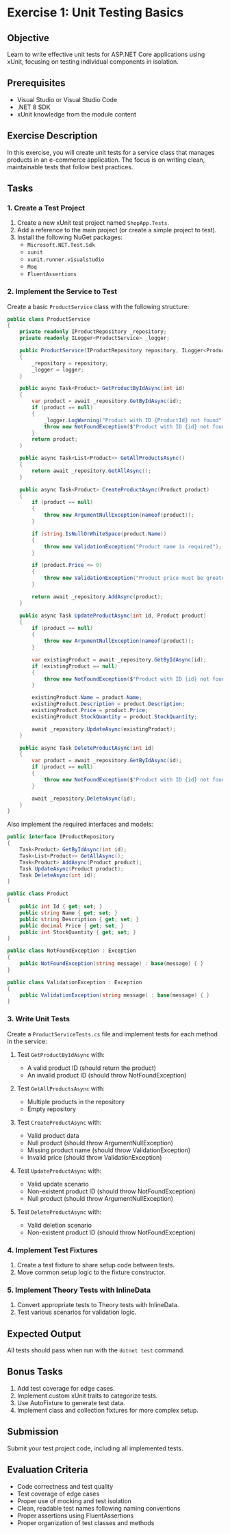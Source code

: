 # Exercise 1: Unit Testing Basics

## Objective
Learn to write effective unit tests for ASP.NET Core applications using xUnit, focusing on testing individual components in isolation.

## Prerequisites
- Visual Studio or Visual Studio Code
- .NET 8 SDK
- xUnit knowledge from the module content

## Exercise Description

In this exercise, you will create unit tests for a service class that manages products in an e-commerce application. The focus is on writing clean, maintainable tests that follow best practices.

## Tasks

### 1. Create a Test Project

1. Create a new xUnit test project named `ShopApp.Tests`.
2. Add a reference to the main project (or create a simple project to test).
3. Install the following NuGet packages:
   - `Microsoft.NET.Test.Sdk`
   - `xunit`
   - `xunit.runner.visualstudio`
   - `Moq`
   - `FluentAssertions`

### 2. Implement the Service to Test

Create a basic `ProductService` class with the following structure:

```csharp
public class ProductService
{
    private readonly IProductRepository _repository;
    private readonly ILogger<ProductService> _logger;

    public ProductService(IProductRepository repository, ILogger<ProductService> logger)
    {
        _repository = repository;
        _logger = logger;
    }

    public async Task<Product> GetProductByIdAsync(int id)
    {
        var product = await _repository.GetByIdAsync(id);
        if (product == null)
        {
            _logger.LogWarning("Product with ID {ProductId} not found", id);
            throw new NotFoundException($"Product with ID {id} not found");
        }
        return product;
    }

    public async Task<List<Product>> GetAllProductsAsync()
    {
        return await _repository.GetAllAsync();
    }

    public async Task<Product> CreateProductAsync(Product product)
    {
        if (product == null)
        {
            throw new ArgumentNullException(nameof(product));
        }

        if (string.IsNullOrWhiteSpace(product.Name))
        {
            throw new ValidationException("Product name is required");
        }

        if (product.Price <= 0)
        {
            throw new ValidationException("Product price must be greater than zero");
        }

        return await _repository.AddAsync(product);
    }

    public async Task UpdateProductAsync(int id, Product product)
    {
        if (product == null)
        {
            throw new ArgumentNullException(nameof(product));
        }

        var existingProduct = await _repository.GetByIdAsync(id);
        if (existingProduct == null)
        {
            throw new NotFoundException($"Product with ID {id} not found");
        }

        existingProduct.Name = product.Name;
        existingProduct.Description = product.Description;
        existingProduct.Price = product.Price;
        existingProduct.StockQuantity = product.StockQuantity;

        await _repository.UpdateAsync(existingProduct);
    }

    public async Task DeleteProductAsync(int id)
    {
        var product = await _repository.GetByIdAsync(id);
        if (product == null)
        {
            throw new NotFoundException($"Product with ID {id} not found");
        }

        await _repository.DeleteAsync(id);
    }
}
```

Also implement the required interfaces and models:

```csharp
public interface IProductRepository
{
    Task<Product> GetByIdAsync(int id);
    Task<List<Product>> GetAllAsync();
    Task<Product> AddAsync(Product product);
    Task UpdateAsync(Product product);
    Task DeleteAsync(int id);
}

public class Product
{
    public int Id { get; set; }
    public string Name { get; set; }
    public string Description { get; set; }
    public decimal Price { get; set; }
    public int StockQuantity { get; set; }
}

public class NotFoundException : Exception
{
    public NotFoundException(string message) : base(message) { }
}

public class ValidationException : Exception
{
    public ValidationException(string message) : base(message) { }
}
```

### 3. Write Unit Tests

Create a `ProductServiceTests.cs` file and implement tests for each method in the service:

1. Test `GetProductByIdAsync` with:
   - A valid product ID (should return the product)
   - An invalid product ID (should throw NotFoundException)

2. Test `GetAllProductsAsync` with:
   - Multiple products in the repository
   - Empty repository

3. Test `CreateProductAsync` with:
   - Valid product data
   - Null product (should throw ArgumentNullException)
   - Missing product name (should throw ValidationException)
   - Invalid price (should throw ValidationException)

4. Test `UpdateProductAsync` with:
   - Valid update scenario
   - Non-existent product ID (should throw NotFoundException)
   - Null product (should throw ArgumentNullException)

5. Test `DeleteProductAsync` with:
   - Valid deletion scenario
   - Non-existent product ID (should throw NotFoundException)

### 4. Implement Test Fixtures

1. Create a test fixture to share setup code between tests.
2. Move common setup logic to the fixture constructor.

### 5. Implement Theory Tests with InlineData

1. Convert appropriate tests to Theory tests with InlineData.
2. Test various scenarios for validation logic.

## Expected Output

All tests should pass when run with the `dotnet test` command.

## Bonus Tasks

1. Add test coverage for edge cases.
2. Implement custom xUnit traits to categorize tests.
3. Use AutoFixture to generate test data.
4. Implement class and collection fixtures for more complex setup.

## Submission

Submit your test project code, including all implemented tests.

## Evaluation Criteria

- Code correctness and test quality
- Test coverage of edge cases
- Proper use of mocking and test isolation
- Clean, readable test names following naming conventions
- Proper assertions using FluentAssertions
- Proper organization of test classes and methods